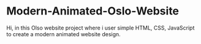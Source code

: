 # Modern-Animated-Oslo-Website
Hi, in this Olso website project where i user simple HTML, CSS, JavaScript to create a modern animated website design.

